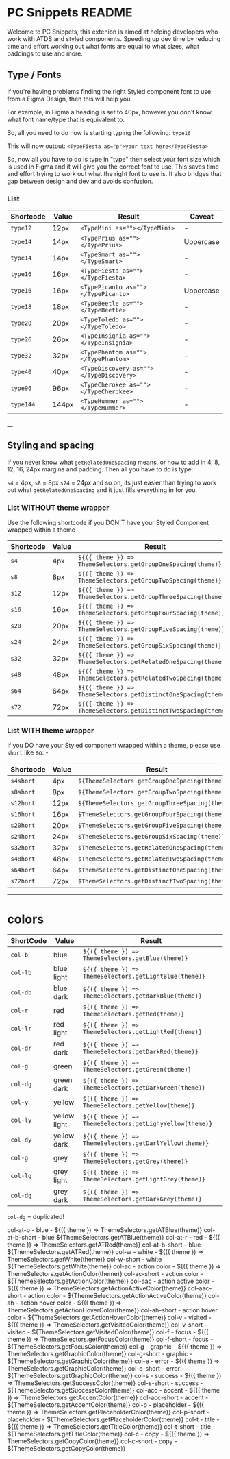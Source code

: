# PC Snippets README

Welcome to PC Snippets, this extenion is aimed at helping developers who work with ATDS and styled components. Speeding up dev time by reducing time and effort working out what fonts are equal to what sizes, what paddings to use and more.

## Type / Fonts

If you're having problems finding the right Styled component font to use from a Figma Design, then this will help you.

For example, in Figma a heading is set to 40px, however you don't know what font name/type that is equivalent to.

So, all you need to do now is starting typing the following:
`type16`

This will now output:
`<TypeFiesta as="p">your text here</TypeFiesta>`

So, now all you have to do is type in "type" then select your font size which is used in Figma and it will give you the correct font to use. This saves time and effort trying to work out what the right font to use is. It also bridges that gap between design and dev and avoids confusion.

### List

| Shortcode | Value | Result                                  | Caveat    |
| --------- | ----- | --------------------------------------- | --------- |
| `type12`  | 12px  | `<TypeMini as=""></TypeMini>`           | -         |
| `type14`  | 14px  | `<TypePrius as=""></TypePrius>`         | Uppercase |
| `type14`  | 14px  | `<TypeSmart as=""></TypeSmart>`         | -         |
| `type16`  | 16px  | `<TypeFiesta as=""></TypeFiesta>`       | -         |
| `type16`  | 16px  | `<TypePicanto as=""></TypePicanto>`     | Uppercase |
| `type18`  | 18px  | `<TypeBeetle as=""></TypeBeetle>`       | -         |
| `type20`  | 20px  | `<TypeToledo as=""></TypeToledo>`       | -         |
| `type26`  | 26px  | `<TypeInsignia as=""></TypeInsignia>`   | -         |
| `type32`  | 32px  | `<TypePhantom as=""></TypePhantom>`     | -         |
| `type40`  | 40px  | `<TypeDiscovery as=""></TypeDiscovery>` | -         |
| `type96`  | 96px  | `<TypeCherokee as=""></TypeCherokee>`   | -         |
| `type144` | 144px | `<TypeHummer as=""></TypeHummer>`       | -         |

\_\_

## Styling and spacing

If you never know what `getRelatedOneSpacing` means, or how to add in 4, 8, 12, 16, 24px margins and padding. Then all you have to do is type:

`s4` = 4px,
`s8` = 8px
`s24` = 24px
and so on, its just easier than trying to work out what `getRelatedOneSpacing` and it just fills everything in for you.

### List WITHOUT theme wrapper

Use the following shortcode if you DON'T have your Styled Component wrapped within a theme

| Shortcode | Value | Result                                                          |
| --------- | ----- | --------------------------------------------------------------- |
| `s4`      | 4px   | `${({ theme }) => ThemeSelectors.getGroupOneSpacing(theme)}`    |
| `s8`      | 8px   | `${({ theme }) => ThemeSelectors.getGroupTwoSpacing(theme)}`    |
| `s12`     | 12px  | `${({ theme }) => ThemeSelectors.getGroupThreeSpacing(theme)}`  |
| `s16`     | 16px  | `${({ theme }) => ThemeSelectors.getGroupFourSpacing(theme)}`   |
| `s20`     | 20px  | `${({ theme }) => ThemeSelectors.getGroupFiveSpacing(theme)}`   |
| `s24`     | 24px  | `${({ theme }) => ThemeSelectors.getGroupSixSpacing(theme)}`    |
| `s32`     | 32px  | `${({ theme }) => ThemeSelectors.getRelatedOneSpacing(theme)}`  |
| `s48`     | 48px  | `${({ theme }) => ThemeSelectors.getRelatedTwoSpacing(theme)}`  |
| `s64`     | 64px  | `${({ theme }) => ThemeSelectors.getDistinctOneSpacing(theme)}` |
| `s72`     | 72px  | `${({ theme }) => ThemeSelectors.getDistinctTwoSpacing(theme)}` |

### List WITH theme wrapper

If you DO have your Styled component wrapped within a theme, please use `short` like so: -

| Shortcode | Value | Result                                          |
| --------- | ----- | ----------------------------------------------- |
| `s4short` | 4px   | `${ThemeSelectors.getGroupOneSpacing(theme)}`   |
| `s8short` | 8px   | `${ThemeSelectors.getGroupTwoSpacing(theme)}`   |
| `s12hort` | 12px  | `${ThemeSelectors.getGroupThreeSpacing(theme)}` |
| `s16hort` | 16px  | `$ThemeSelectors.getGroupFourSpacing(theme)}`   |
| `s20hort` | 20px  | `$ThemeSelectors.getGroupFiveSpacing(theme)}`   |
| `s24hort` | 24px  | `$ThemeSelectors.getGroupSixSpacing(theme)}`    |
| `s32hort` | 32px  | `$ThemeSelectors.getRelatedOneSpacing(theme)}`  |
| `s48hort` | 48px  | `$ThemeSelectors.getRelatedTwoSpacing(theme)}`  |
| `s64hort` | 64px  | `$ThemeSelectors.getDistinctOneSpacing(theme)}` |
| `s72hort` | 72px  | `$ThemeSelectors.getDistinctTwoSpacing(theme)}` |

---

# colors

| ShortCode | Value        | Result                                                   |
| --------- | ------------ | -------------------------------------------------------- |
| `col-b`   | blue         | `${({ theme }) => ThemeSelectors.getBlue(theme)}`        |
| `col-lb`  | blue light   | `${({ theme }) => ThemeSelectors.getLightBlue(theme)}`   |
| `col-db`  | blue dark    | `${({ theme }) => ThemeSelectors.getdarkBlue(theme)}`    |
| `col-r`   | red          | `${({ theme }) => ThemeSelectors.getRed(theme)}`         |
| `col-lr`  | red light    | `${({ theme }) => ThemeSelectors.getLightRed(theme)}`    |
| `col-dr`  | red dark     | `${({ theme }) => ThemeSelectors.getDarkRed(theme)}`     |
| `col-g`   | green        | `${({ theme }) => ThemeSelectors.getGreen(theme)}`       |
| `col-dg`  | green dark   | `${({ theme }) => ThemeSelectors.getDarkGreen(theme)}`   |
| `col-y`   | yellow       | `${({ theme }) => ThemeSelectors.getYellow(theme)}`      |
| `col-ly`  | yellow light | `${({ theme }) => ThemeSelectors.getLighyYellow(theme)}` |
| `col-dy`  | yellow dark  | `${({ theme }) => ThemeSelectors.getDarlYellow(theme)}`  |
| `col-g`   | grey         | `${({ theme }) => ThemeSelectors.getGrey(theme)}`        |
| `col-lg`  | grey light   | `${({ theme }) => ThemeSelectors.getLightGrey(theme)}`   |
| `col-dg`  | grey dark    | `${({ theme }) => ThemeSelectors.getDarkGrey(theme)}`    |

`col-dg` = duplicated!

col-at-b - blue - ${({ theme }) => ThemeSelectors.getATBlue(theme)}
col-at-b-short - blue ${ThemeSelectors.getATBlue(theme)}
col-at-r - red - ${({ theme }) => ThemeSelectors.getATRed(theme)}
col-at-b-short - blue ${ThemeSelectors.getATRed(theme)}
col-w - white - ${({ theme }) => ThemeSelectors.getWhite(theme)}
col-w-short - white ${ThemeSelectors.getWhite(theme)}
col-ac - action color - ${({ theme }) => ThemeSelectors.getActionColor(theme)}
col-ac-short - action color - ${ThemeSelectors.getActionColor(theme)}
col-aac - action active color - ${({ theme }) => ThemeSelectors.getActionActiveColor(theme)}
col-aac-short - action color - ${ThemeSelectors.getActionActiveColor(theme)}
col-ah - action hover color - ${({ theme }) => ThemeSelectors.getActionHoverColor(theme)}
col-ah-short - action hover color - ${ThemeSelectors.getActionHoverColor(theme)}
col-v - visited - ${({ theme }) => ThemeSelectors.getVisitedColor(theme)}
col-v-short - visited - ${ThemeSelectors.getVisitedColor(theme)}
col-f - focus - ${({ theme }) => ThemeSelectors.getFocusColor(theme)}
col-f-short - focus - ${ThemeSelectors.getFocusColor(theme)}
col-g - graphic - ${({ theme }) => ThemeSelectors.getGraphicColor(theme)}
col-g-short - graphic - ${ThemeSelectors.getGraphicColor(theme)}
col-e - error - ${({ theme }) => ThemeSelectors.getGraphicColor(theme)}
col-e-short - error - ${ThemeSelectors.getGraphicColor(theme)}
col-s - success - ${({ theme }) => ThemeSelectors.getSuccessColor(theme)}
col-s-short - success - ${ThemeSelectors.getSuccessColor(theme)}
col-acc - accent - ${({ theme }) => ThemeSelectors.getAccentColor(theme)}
col-acc-short - accent - ${ThemeSelectors.getAccentColor(theme)}
col-p - placeholder - ${({ theme }) => ThemeSelectors.getPlaceholderColor(theme)}
col-p-short - placeholder - ${ThemeSelectors.getPlaceholderColor(theme)}
col-t - title - ${({ theme }) => ThemeSelectors.getTitleColor(theme)}
col-t-short - title - ${ThemeSelectors.getTitleColor(theme)}
col-c - copy - ${({ theme }) => ThemeSelectors.getCopyColor(theme)}
col-c-short - copy - ${ThemeSelectors.getCopyColor(theme)}

